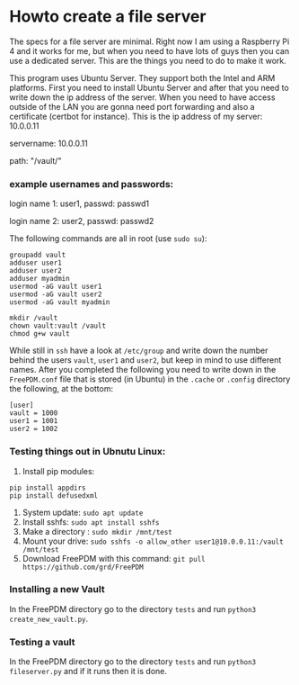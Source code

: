 # Howto create a file server
The specs for a file server are minimal. Right now I am using a Raspberry Pi 4 and it works for me, but when you need to have lots of guys then you can use a dedicated server. This are the things you need to do to make it work.

This program uses Ubuntu Server. They support both the Intel and ARM platforms.
First you need to install Ubuntu Server and after that you need to write down the ip address of the server. When you need to have access outside of the LAN you are gonna need port forwarding and also a certificate (certbot for instance). This is the ip address of my server: 10.0.0.11 

servername: 10.0.0.11

path: "/vault/"

### example usernames and passwords:

login name 1: user1, passwd: passwd1

login name 2: user2, passwd: passwd2


The following commands are all in root (use `sudo su`):

```
groupadd vault
adduser user1
adduser user2
adduser myadmin
usermod -aG vault user1
usermod -aG vault user2
usermod -aG vault myadmin

mkdir /vault
chown vault:vault /vault
chmod g+w vault
```

While still in `ssh` have a look at `/etc/group` and write down the number behind the users `vault`, `user1` and `user2`, but keep in mind to use different names. After you completed the following you need to write down in the `FreePDM.conf` file that is stored (in Ubuntu) in the `.cache` or `.config` directory the following, at the bottom:

```
[user]
vault = 1000
user1 = 1001
user2 = 1002
```

### Testing things out in Ubnutu Linux: 

1. Install pip modules: 
```pip install PySide2
pip install appdirs
pip install defusedxml
```
1. System update: `sudo apt update`
1. Install sshfs: `sudo apt install sshfs`
1. Make a directory : `sudo mkdir /mnt/test`
1. Mount your drive: `sudo sshfs -o allow_other user1@10.0.0.11:/vault /mnt/test`
1. Download FreePDM with this command: `git pull https://github.com/grd/FreePDM` 

### Installing a new Vault

In the FreePDM directory go to the directory `tests` and run `python3 create_new_vault.py`. 

### Testing a vault

In the FreePDM directory go to the directory `tests` and run `python3 fileserver.py` and if it runs then it is done.